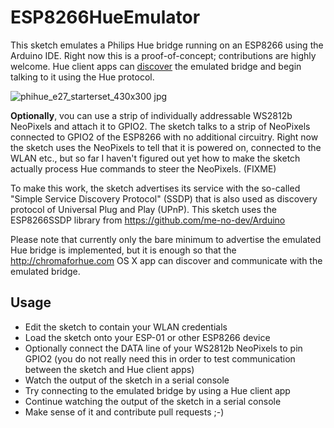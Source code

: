 # ESP8266HueEmulator
This sketch emulates a Philips Hue bridge running on an ESP8266 using the Arduino IDE. Right now this is a proof-of-concept; contributions are highly welcome. Hue client apps can [discover](../../wiki/Discovery) the emulated bridge and begin talking to it using the Hue protocol.

![phihue_e27_starterset_430x300 jpg](https://cloud.githubusercontent.com/assets/2480569/8511601/e692e61c-231f-11e5-842d-4fedd6f900b4.jpg)

__Optionally__, vou can use a strip of individually addressable WS2812b NeoPixels and attach it to GPIO2. The sketch talks to a strip of NeoPixels connected to GPIO2 of the ESP8266 with no additional circuitry. Right now the sketch uses the NeoPixels to tell that it is powered on, connected to the WLAN etc., but so far I haven't figured out yet how to make the sketch actually process Hue commands to steer the NeoPixels. (FIXME)

To make this work, the sketch advertises its service with the so-called "Simple Service Discovery Protocol" (SSDP) that is also used as discovery protocol of Universal Plug and Play (UPnP). This sketch uses the ESP8266SSDP library from https://github.com/me-no-dev/Arduino

Please note that currently only the bare minimum to advertise the emulated Hue bridge is implemented, but it is enough so that the http://chromaforhue.com OS X app can discover and communicate with the emulated bridge.

## Usage

* Edit the sketch to contain your WLAN credentials
* Load the sketch onto your ESP-01 or other ESP8266 device
* Optionally connect the DATA line of your WS2812b NeoPixels to pin GPIO2 (you do not really need this in order to test communication between the sketch and Hue client apps)
* Watch the output of the sketch in a serial console
* Try connecting to the emulated bridge by using a Hue client app
* Continue watching the output of the sketch in a serial console
* Make sense of it and contribute pull requests ;-)
